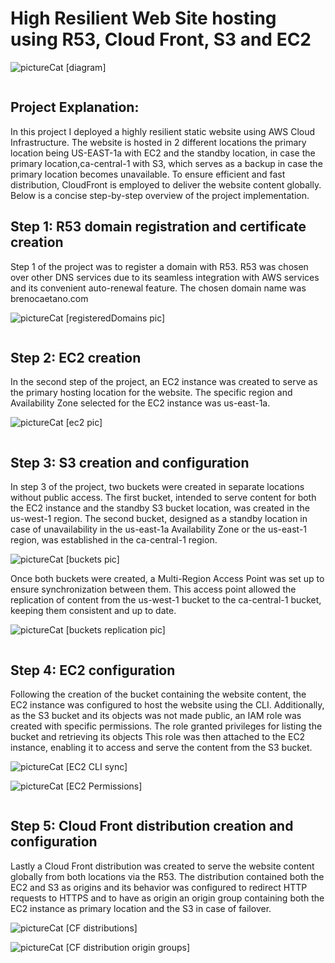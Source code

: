 # High Resilient Web Site hosting using R53, Cloud Front, S3 and EC2

![pictureCat](https://user-images.githubusercontent.com/136939198/247661690-ef1987b1-ee97-48eb-afbc-0f3892b7123c.jpg)
[diagram]

<summary><h2 style="display: inline-block;">Project Explanation:</h2></summary>
In this project I deployed a highly resilient static website using AWS Cloud Infrastructure. The website is hosted in 2 different locations the primary location being US-EAST-1a with EC2 and the standby location, in case the primary location,ca-central-1 with S3, which serves as a backup in case the primary location becomes unavailable. To ensure efficient and fast distribution, CloudFront is employed to deliver the website content globally. Below is a concise step-by-step overview of the project implementation.

<summary><h2 style="display: inline-block;">Step 1: R53 domain registration and certificate creation</h2></summary>
Step 1 of the project was to register a domain with R53. R53 was chosen over other DNS services due to its seamless integration with AWS services and its convenient auto-renewal feature. The chosen domain name was brenocaetano.com <br>


![pictureCat](https://user-images.githubusercontent.com/136939198/247661690-ef1987b1-ee97-48eb-afbc-0f3892b7123c.jpg)
[registeredDomains pic]

<summary><h2 style="display: inline-block;">Step 2: EC2 creation</h2></summary>
In the second step of the project, an EC2 instance was created to serve as the primary hosting location for the website. The specific region and Availability Zone selected for the EC2 instance was us-east-1a.

![pictureCat](https://user-images.githubusercontent.com/136939198/247661690-ef1987b1-ee97-48eb-afbc-0f3892b7123c.jpg)
[ec2 pic]

<summary><h2 style="display: inline-block;">Step 3: S3 creation and configuration</h2></summary>
In step 3 of the project, two buckets were created in separate locations without public access. The first bucket, intended to serve content for both the EC2 instance and the standby S3 bucket location, was created in the us-west-1 region. The second bucket, designed as a standby location in case of unavailability in the us-east-1a Availability Zone or the us-east-1 region, was established in the ca-central-1 region.

![pictureCat](https://user-images.githubusercontent.com/136939198/247661690-ef1987b1-ee97-48eb-afbc-0f3892b7123c.jpg)
[buckets pic]
<br>

Once both buckets were created, a Multi-Region Access Point was set up to ensure synchronization between them. This access point allowed the replication of content from the us-west-1 bucket to the ca-central-1 bucket, keeping them consistent and up to date.

![pictureCat](https://user-images.githubusercontent.com/136939198/247661690-ef1987b1-ee97-48eb-afbc-0f3892b7123c.jpg)
[buckets replication pic]


<summary><h2 style="display: inline-block;">Step 4: EC2 configuration</h2></summary>
Following the creation of the bucket containing the website content, the EC2 instance was configured to host the website using the CLI. Additionally, as the S3 bucket and its objects was not made public, an IAM role was created with specific permissions. The role granted privileges for listing the bucket and retrieving its objects This role was then attached to the EC2 instance, enabling it to access and serve the content from the S3 bucket.

![pictureCat](https://user-images.githubusercontent.com/136939198/247661690-ef1987b1-ee97-48eb-afbc-0f3892b7123c.jpg)
[EC2 CLI sync]

![pictureCat](https://user-images.githubusercontent.com/136939198/247661690-ef1987b1-ee97-48eb-afbc-0f3892b7123c.jpg)
[EC2 Permissions]

<summary><h2 style="display: inline-block;">Step 5: Cloud Front distribution creation and configuration</h2></summary>
Lastly a Cloud Front distribution was created to serve the website content globally from both locations via the R53. The distribution contained both the EC2 and S3 as origins and its behavior was configured to redirect HTTP requests to HTTPS and to have as origin an origin group containing both the EC2 instance as primary location and the S3 in case of failover.

![pictureCat](https://user-images.githubusercontent.com/136939198/247661690-ef1987b1-ee97-48eb-afbc-0f3892b7123c.jpg)
[CF distributions]

![pictureCat](https://user-images.githubusercontent.com/136939198/247661690-ef1987b1-ee97-48eb-afbc-0f3892b7123c.jpg)
[CF distribution origin groups]




